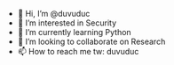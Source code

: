 - 👋 Hi, I’m @duvuduc
- 👀 I’m interested in Security
- 🌱 I’m currently learning Python
- 💞️ I’m looking to collaborate on Research
- 📫 How to reach me tw: duvuduc

<!---
duvuduc/duvuduc is a ✨ special ✨ repository because its `README.md` (this file) appears on your GitHub profile.
You can click the Preview link to take a look at your changes.
--->
